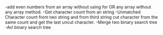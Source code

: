 
-add even numbers from an array without using for OR any array without any array method.
-Get character count from an string
-Unmatched Character count from two string and from third string cut character from the same count and get the last uncut character.
-Merge two binary search tree
-Avl binary search tree
